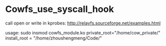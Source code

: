 # Cowfs_use_syscall_hook

call open or write in kprobes:
http://relayfs.sourceforge.net/examples.html


usage:
	sudo insmod cowfs_module.ko private_root="/home/cow_private/" install_root = "/home/zhoushengmeng/Code/"
